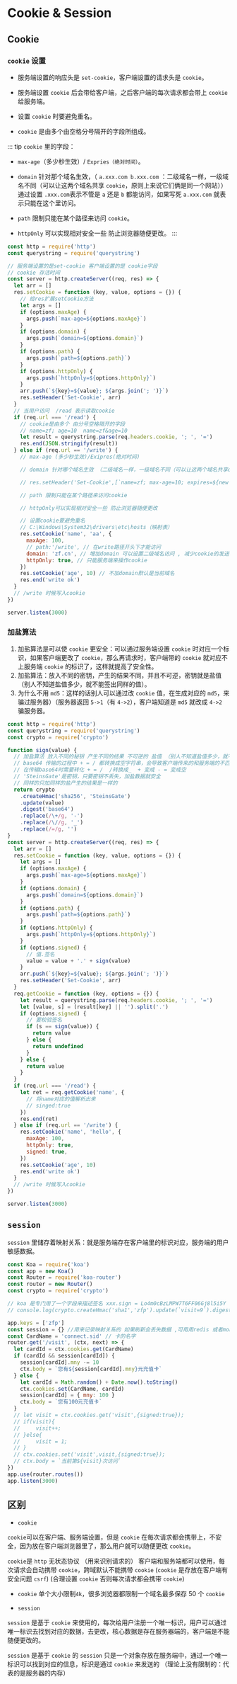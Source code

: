 # Cookie & Session

## Cookie

### `cookie` 设置

- 服务端设置的响应头是 `set-cookie`，客户端设置的请求头是 `cookie`。

- 服务端设置 `cookie` 后会带给客户端，之后客户端的每次请求都会带上 `cookie` 给服务端。

- 设置 `cookie` 时要避免重名。

- `cookie` 是由多个由空格分号隔开的字段所组成。

::: tip `cookie` 里的字段：

- `max-age`（多少秒生效）/ `Expries（绝对时间）`。

- `domain` 针对那个域名生效，（ `a.xxx.com b.xxx.com` ：二级域名一样，一级域名不同（可以让这两个域名共享 `cookie`，原则上来说它们俩是同一个网站）） 通过设置 `.xxx.com`表示不管是 `a` 还是 `b` 都能访问，如果写死 `a.xxx.com` 就表示只能在这个里访问。

- `path` 限制只能在某个路径来访问 `cookie`。

- `httpOnly` 可以实现相对安全一些 防止浏览器随便更改。
  :::

```js
const http = require('http')
const querystring = require('querystring')

// 服务端设置的是set-cookie 客户端设置的是 cookie字段
// cookie 存活时间
const server = http.createServer((req, res) => {
  let arr = []
  res.setCookie = function (key, value, options = {}) {
    // 给res扩展setCookie方法
    let args = []
    if (options.maxAge) {
      args.push(`max-age=${options.maxAge}`)
    }
    if (options.domain) {
      args.push(`domain=${options.domain}`)
    }
    if (options.path) {
      args.push(`path=${options.path}`)
    }
    if (options.httpOnly) {
      args.push(`httpOnly=${options.httpOnly}`)
    }
    arr.push(`${key}=${value}; ${args.join('; ')}`)
    res.setHeader('Set-Cookie', arr)
  }
  // 当用户访问  /read 表示读取cookie
  if (req.url === '/read') {
    // cookie是由多个 由分号空格隔开的字段
    // name=zf; age=10  name=zf&age=10
    let result = querystring.parse(req.headers.cookie, '; ', '=')
    res.end(JSON.stringify(result))
  } else if (req.url == '/write') {
    // max-age (多少秒生效)/Exipres(绝对时间)

    // domain 针对哪个域名生效 （二级域名一样，一级域名不同（可以让这两个域名共享cookie，原则上来说它们俩是同一个网站） a.zhufeng.com b.zhufeng.com） 通过设置 .zhufeng.com 表示不管是a还是b都能访问，如果写死a.zhufeng.com就表示只能在这个里访问

    // res.setHeader('Set-Cookie',[`name=zf; max-age=10; expires=${new Date(Date.now()+10*1000*1000).toGMTString()}`,"age=10"]); // max-age和expires同时设置，以max-age为准

    // path 限制只能在某个路径来访问cookie

    // httpOnly可以实现相对安全一些 防止浏览器随便更改

    // 设置cookie要避免重名
    // C:\Windows\System32\drivers\etc\hosts（映射表）
    res.setCookie('name', 'aa', {
      maxAge: 100,
      // path:'/write', // 在write路径开头下才能访问
      domain: 'zf.cn', // 增加domain 可以设置二级域名访问 , 减少cookie的发送
      httpOnly: true, // 只能服务端来操作cookie
    })
    res.setCookie('age', 10) // 不加domain默认是当前域名
    res.end('write ok')
  }
  // /write 时候写入cookie
})

server.listen(3000)
```

### 加盐算法

1. 加盐算法是可以使 `cookie` 更安全：可以通过服务端设置 `cookie` 时对应一个标识，如果客户端更改了 `cookie`，那么再请求时，客户端带的 `cookie` 就对应不上服务端 `cookie` 的标识了，这样就提高了安全性。
2. 加盐算法：放入不同的密钥，产生的结果不同，并且不可逆，密钥就是盐值（别人不知道盐值多少，就不能签出同样的值）。
3. 为什么不用 `md5`：这样的话别人可以通过改 `cookie` 值，在生成对应的 `md5`，来骗过服务器）（服务器返回 `5->1`（有 `4->2`），客户端知道是 `md5` 就改成 `4->2` 骗服务器。

```js
const http = require('http')
const querystring = require('querystring')
const crypto = require('crypto')

function sign(value) {
  // 加盐算法 放入不同的秘钥 产生不同的结果 不可逆的 盐值 （别人不知道盐值多少，就不能签出同样的值）
  // base64 传输的过程中 + = / 都转换成空字符串，会导致客户端传来的和服务端的不匹配。
  // 在传输base64时需要转化 + = /  /转换成_  + 变成 - = 变成空
  // 'SteinsGate'是密钥，只要密钥不丢失，加盐数据就安全
  // 同样的只加同样的盐产生的结果是一样的
  return crypto
    .createHmac('sha256', 'SteinsGate')
    .update(value)
    .digest('base64')
    .replace(/\+/g, '-')
    .replace(/\//g, '_')
    .replace(/=/g, '')
}
const server = http.createServer((req, res) => {
  let arr = []
  res.setCookie = function (key, value, options = {}) {
    let args = []
    if (options.maxAge) {
      args.push(`max-age=${options.maxAge}`)
    }
    if (options.domain) {
      args.push(`domain=${options.domain}`)
    }
    if (options.path) {
      args.push(`path=${options.path}`)
    }
    if (options.httpOnly) {
      args.push(`httpOnly=${options.httpOnly}`)
    }
    if (options.signed) {
      // 值.签名
      value = value + '.' + sign(value)
    }
    arr.push(`${key}=${value}; ${args.join('; ')}`)
    res.setHeader('Set-Cookie', arr)
  }
  req.getCookie = function (key, options = {}) {
    let result = querystring.parse(req.headers.cookie, '; ', '=')
    let [value, s] = (result[key] || '').split('.')
    if (options.signed) {
      // 要校验签名
      if (s == sign(value)) {
        return value
      } else {
        return undefined
      }
    } else {
      return value
    }
  }
  if (req.url === '/read') {
    let ret = req.getCookie('name', {
      // 将name对应的值解析出来
      // singed:true
    })
    res.end(ret)
  } else if (req.url == '/write') {
    res.setCookie('name', 'hello', {
      maxAge: 100,
      httpOnly: true,
      signed: true,
    })
    res.setCookie('age', 10)
    res.end('write ok')
  }
  // /write 时候写入cookie
})

server.listen(3000)
```

## `session`

`session` 里储存着映射关系：就是服务端存在客户端里的标识对应，服务端的用户敏感数据。

```js
const Koa = require('koa')
const app = new Koa()
const Router = require('koa-router')
const router = new Router()
const crypto = require('crypto')

// koa 是专门用了一个字段来描述签名 xxx.sign = Lo4m0cBzLMPW7T6FF06Gj8l5i5Y
// console.log(crypto.createHmac('sha1','zfp').update(`visit=9`).digest('base64'))

app.keys = ['zfp']
const session = {} //用来记录映射关系的 如果刷新会丢失数据 ,可用用redis 或者mongo 存储session
const CardName = 'connect.sid' // 卡的名字
router.get('/visit', (ctx, next) => {
  let cardId = ctx.cookies.get(CardName)
  if (cardId && session[cardId]) {
    session[cardId].mny -= 10
    ctx.body = `您有${session[cardId].mny}元充值卡`
  } else {
    let cardId = Math.random() + Date.now().toString()
    ctx.cookies.set(CardName, cardId)
    session[cardId] = { mny: 100 }
    ctx.body = `您有100元充值卡`
  }
  // let visit = ctx.cookies.get('visit',{signed:true});
  // if(visit){
  //     visit++;
  // }else{
  //     visit = 1;
  // }
  // ctx.cookies.set('visit',visit,{signed:true});
  // ctx.body = `当前第${visit}次访问`
})
app.use(router.routes())
app.listen(3000)
```

## 区别

- `cookie`

`cookie`可以在客户端、服务端设置，但是 `cookie` 在每次请求都会携带上，不安全，因为放在客户端浏览器里了，那么用户就可以随便更改 `cookie`。

`cookie`是 `http` 无状态协议 （用来识别请求的） 客户端和服务端都可以使用，每次请求会自动携带 `cookie`，跨域默认不能携带 `cookie` (`cookie` 是存放在客户端有安全问题 `csrf`) (合理设置 `cookie` 否则每次请求都会携带 `cookie`)

- `cookie` 单个大小限制`4k`，很多浏览器都限制一个域名最多保存 50 个 `cookie`

- `session`

`session` 是基于 `cookie` 来使用的，每次给用户注册一个唯一标识，用户可以通过唯一标识去找到对应的数据，去更改，核心数据是存在服务器端的，客户端是不能随便更改的。

`session` 是基于 `cookie` 的 `session` 只是一个对象存放在服务端中，通过一个唯一标识可以找到对应的信息，标识是通过 `cookie` 来发送的 （理论上没有限制的：代表的是服务器的内存）
